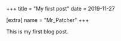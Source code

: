 +++
title = "My first post"
date = 2019-11-27

[extra]
name = "Mr_Patcher"
+++

This is my first blog post.
